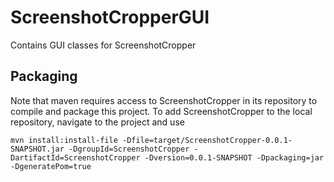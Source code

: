 # ScreenshotCropperGUI

Contains GUI classes for ScreenshotCropper

## Packaging

Note that maven requires access to ScreenshotCropper in its repository to compile and package this project. To add ScreenshotCropper to the local repository, navigate to the project and use

`mvn install:install-file -Dfile=target/ScreenshotCropper-0.0.1-SNAPSHOT.jar -DgroupId=ScreenshotCropper -DartifactId=ScreenshotCropper -Dversion=0.0.1-SNAPSHOT -Dpackaging=jar -DgeneratePom=true`
